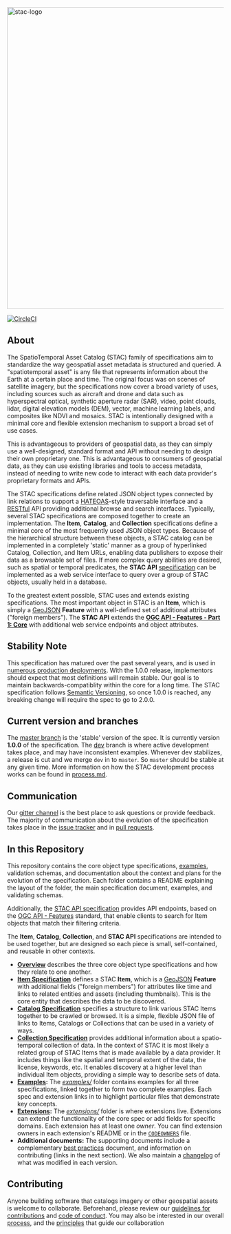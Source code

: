<img src="https://github.com/radiantearth/stac-site/raw/master/images/logo/stac-030-long.png" alt="stac-logo" width="700"/>

[![CircleCI](https://circleci.com/gh/radiantearth/stac-spec.svg?style=svg)](https://circleci.com/gh/radiantearth/stac-spec)

## About

The SpatioTemporal Asset Catalog (STAC) family of specifications aim to 
standardize the way geospatial asset metadata is structured and queried. 
A "spatiotemporal asset" is any file that represents information about 
the Earth at a certain place and time. The original focus was on scenes 
of satellite imagery, but the specifications now cover a broad variety of uses, 
including sources such as aircraft and drone and data such as hyperspectral optical, 
synthetic aperture radar (SAR), video, point clouds, lidar, digital elevation 
models (DEM), vector, machine learning labels, and composites like NDVI and 
mosaics. STAC is intentionally designed with a minimal core and flexible 
extension mechanism to support a broad set of use cases.

This is advantageous to providers of geospatial data, as they can simply use a
well-designed, standard format and API without needing to design their own proprietary one.
This is advantageous to consumers  of geospatial data, as they can use existing libraries 
and tools to access metadata, instead of needing to write new code to interact 
with each data provider's proprietary formats and APIs. 

The STAC specifications define related JSON object types connected by link 
relations to support a [HATEOAS](https://en.wikipedia.org/wiki/HATEOAS)-style traversable
interface and a [RESTful](https://en.wikipedia.org/wiki/Representational_state_transfer) API
providing additional browse and search interfaces.
Typically, several STAC specifications are composed together to create an implementation. 
The **Item**, **Catalog**, and **Collection** specifications define a minimal core 
of the most frequently used JSON object types. Because of the hierarchical structure 
between these objects, a STAC catalog can be implemented in a completely 'static' 
manner as a group of hyperlinked Catalog, Collection, and Item URLs, enabling data 
publishers to expose their data as a browsable set of files. If more complex query 
abilities are desired, such as spatial or temporal predicates, the 
**STAC API** [specification](https://github.com/radiantearth/stac-api-spec/) can be 
implemented as a web service interface to query over a group of STAC objects, usually 
held in a database.

To the greatest extent possible, STAC uses and extends existing specifications. 
The most important object in STAC is an **Item**, which is simply a [GeoJSON](http://geojson.org) **Feature** 
with a well-defined set of additional attributes ("foreign members"). The **STAC API** 
extends the **[OGC API - Features - Part 1: Core](http://docs.opengeospatial.org/is/17-069r3/17-069r3.html)** 
with additional web service endpoints and object attributes.

## Stability Note

This specification has matured over the past several years, and is used in 
[numerous production deployments](https://stacindex.org/catalogs). 
With the 1.0.0 release, implementors should expect that most definitions will remain 
stable. Our goal
is to maintain backwards-compatiblity within the core for a long time. 
The STAC specification follows [Semantic Versioning](https://semver.org/), so once 
1.0.0 is reached, any breaking change will require the spec to go to 2.0.0. 

## Current version and branches

The [master branch](https://github.com/radiantearth/stac-spec/tree/master) is the 'stable' 
version of the spec. It is currently version **1.0.0** of the specification. The 
[dev](https://github.com/radiantearth/stac-spec/tree/dev) branch is where active development takes place, 
and may have inconsistent examples. Whenever dev stabilizes, a release is cut and we 
merge `dev` in to `master`. So `master` should be stable at any given time. 
More information on how the STAC development process works can be found in 
[process.md](process.md).

## Communication

Our [gitter channel](https://gitter.im/SpatioTemporal-Asset-Catalog/Lobby) is 
the best place to ask questions or provide feedback. The majority of communication about the evolution of 
the specification takes place in the [issue tracker](https://github.com/radiantearth/stac-spec/issues) and in 
[pull requests](https://github.com/radiantearth/stac-spec/pulls).

## In this Repository

This repository contains the core object type specifications, [examples](examples/), 
validation schemas, and documentation about the context and plans for the evolution of the 
specification. Each folder contains a README explaining the layout of the folder, 
the main specification document, examples, and validating schemas. 

Additionally, the [STAC API specification](https://github.com/radiantearth/stac-api-spec/) 
provides API endpoints, based on the [OGC API - Features](http://docs.opengeospatial.org/is/17-069r3/17-069r3.html) standard,
that enable clients to search for Item objects that match their filtering criteria. 

The **Item**, **Catalog**, **Collection**, and **STAC API** specifications are intended to be 
used together, but are designed so each piece is small, self-contained, and reusable in other contexts.

* **[Overview](overview.md)** describes the three core object type specifications and how they relate to one another.
* **[Item Specification](item-spec/)** defines a STAC **Item**, which is a [GeoJSON](http://geojson.org) **Feature**
with additional fields ("foreign members") for attributes like time and links to related entities and assets 
(including thumbnails). This is the core entity that describes the data to be discovered.
* **[Catalog Specification](catalog-spec/)** specifies a structure to link various STAC Items together to be crawled or browsed. It is a
simple, flexible JSON file of links to Items, Catalogs or Collections that can be used in a variety of ways.
* **[Collection Specification](collection-spec/)** provides additional information about a spatio-temporal collection of data.
In the context of STAC it is most likely a related group of STAC Items that is made available by a data provider.
It includes things like the spatial and temporal extent of the data, the license, keywords, etc.
It enables discovery at a higher level than individual Item objects, providing a simple way to describe sets of data.
* **[Examples](examples/):** The *[examples/](examples/)* folder contains examples for all three specifications, linked together to form two 
complete examples. Each spec and extension links in to highlight particular files that demonstrate key concepts.
* **[Extensions](extensions/):** The *[extensions/](extensions/)* folder is where extensions live. Extensions can extend the 
functionality of the core spec or add fields for specific domains. Each extension has at least one *owner*. You can find extension owners in each extension's README or in the [`CODEOWNERS`](.github/CODEOWNERS) file.
* **Additional documents:** The supporting documents include a complementary [best practices](best-practices.md) 
document, and information on contributing (links in the next section). We also maintain a [changelog](CHANGELOG.md) of
what was modified in each version. 

## Contributing

Anyone building software that catalogs imagery or other geospatial assets is welcome to collaborate.
Beforehand, please review our [guidelines for contributions](CONTRIBUTING.md) and [code of conduct](CODE_OF_CONDUCT.md). 
You may also be interested in our overall [process](process.md), and the [principles](principles.md) that guide our 
collaboration
